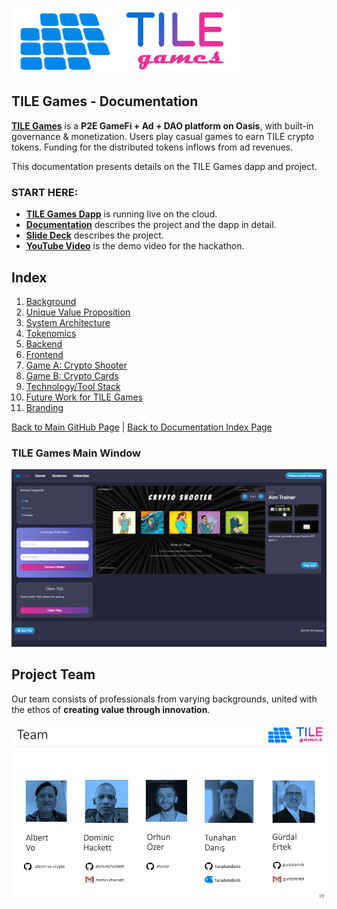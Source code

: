 ![TILE Games Logo](./img/logo.png) 



## TILE Games - Documentation

[**TILE Games**](https://github.com/albert-vo-crypto/tile-games) is a **P2E GameFi  + Ad + DAO platform on Oasis**, with built-in governance & monetization. Users play casual games to earn TILE crypto tokens. Funding for the distributed tokens inflows from ad revenues.

This documentation presents details on the TILE Games dapp and project.

### START HERE:

- [**TILE Games Dapp**](https://tile-gaming.vercel.app/) is running live on the cloud.
- [**Documentation**](./Documentation.md) describes the project and the dapp in detail.
- [**Slide Deck**](https://_____) describes the project.
- [**YouTube Video**](https://_____) is the demo video for the hackathon.


## Index

1. [Background](Background.md)
2. [Unique Value Proposition](UniqueValueProposition.md)
3. [System Architecture](SystemArchitecture.md)
4. [Tokenomics](Tokenomics.md)
5. [Backend](Backend.md)
6. [Frontend](Frontend.md)
7. [Game A: Crypto Shooter](GameA.md)
8. [Game B: Crypto Cards](GameB.md)
9. [Technology/Tool Stack](TechnologyStack.md)
10. [Future Work for TILE Games](FuturePlans.md)
11. [Branding](Branding.md)

<hline></hline>

[Back to Main GitHub Page](../README.md) | [Back to Documentation Index Page](Documentation.md)

### TILE Games Main Window
![Main Window](./img/TILE_Games_Main_Window.png)

## Project Team

Our team consists of professionals from varying backgrounds, united with the ethos of **creating value through innovation**.

![TILE Games Project Team](./img/Slide19.png) 
